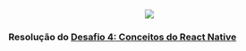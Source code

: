 <h1 align="center">
  <img src="https://user-images.githubusercontent.com/37571156/80209139-df737400-8607-11ea-8ccf-c39b2564dc3b.png" />
</h1>

### Resolução do [Desafio 4: Conceitos do React Native](https://github.com/Rocketseat/bootcamp-gostack-desafios/tree/master/desafio-conceitos-react-native)

